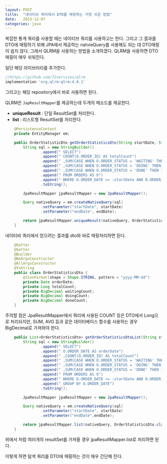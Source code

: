```yaml
---
layout: POST
title:  "네이티브 쿼리에서 DTO를 매핑하는 가장 쉬운 방법"
date:   2023-12-07
categories: java
---
```


복잡한 통계 쿼리를 사용할 때는 네이티브 쿼리를 사용하고는 한다. 그리고 그 결과를 DTO에 매핑하기 위해 JPA에서 제공하는 natvieQuery를 사용해도 되는 데 DTO매핑이 쉽지 않다.  그래서 QLRM을 사용하는 방법을 소개하겠다.
QLRM을 사용하면 DTO 매핑이 매우 쉬워진다. 

일단 해당 라이브러리를  추가한다.

```groovy
//https://github.com/72services/qlrm
implementation 'org.qlrm:qlrm:4.0.1'
```

그리고는 해당 repository에서 바로 사용하면 된다. 

QLRM은 `JapResultMapper`를 제공하는데 두개의 메소드를 제공한다. 

- **uniqueResult** : 단일 ResultSet를 처리한다.
- **list** : 리스트형 ResultSet를 처리한다. 

```java
    @PersistenceContext
    private EntityManager em;

    public OrderStatisticDto getOrderStatisticsDto(String startDate, String endDate) {
        String sql = new StringBuilder()
                .append(" SELECT")
                .append(" COUNT(O.ORDER_ID) AS totalCount")
                .append(" ,SUM(CASE WHEN O.ORDER_STATUS = 'WAITING' THEN 1 ELSE 0 END ) AS waitingCount")
                .append(" ,SUM(CASE WHEN O.ORDER_STATUS = 'DOING' THEN 1 ELSE 0 END ) AS doingCount")
                .append(" ,SUM(CASE WHEN O.ORDER_STATUS = 'DONE' THEN 1 ELSE 0 END ) AS doneCount")
                .append(" FROM ORDERS AS O")
                .append(" WHERE O.ORDER_DATE >= :startDate AND O.ORDER_DATE <= :endDate")
                .toString();

        JpaResultMapper jpaResultMapper = new JpaResultMapper();

        Query nativeQuery = em.createNativeQuery(sql)
                .setParameter("startDate", startDate)
                .setParameter("endDate", endDate);

        return jpaResultMapper.uniqueResult(nativeQuery, OrderStatisticDto.class);
    }
```

네이티비 쿼리에서 얻으려는 결과를 dto와 바로 매핑처리하면 된다. 

```java	
    @Getter
    @Setter
    @Builder
    @NoArgsConstructor
    @AllArgsConstructor
    @ToString
    public class OrderStatisticsDto {
        @JsonFormat(shape = Shape.STRING, pattern = "yyyy-MM-dd")
        private Date orderDate;
        private Long totalCount;
        private BigDecimal waitingCount;
        private BigDecimal doingCount;
        private BigDecimal doneCount;
    }
```

주의할 점은 JpaResultMapper에서 쿼리에 사용된 COUNT 등은 DTO에서 Long으로 처리되지만, SUM, AVG 등과 같은 데이터베이스 함수를 사용하는 경우 BigDecimal로 가져와야 한다. 

``` java
    public List<OrderStatisticsDto> getOrderStatisticsDtoList(String startDate, String endDate) {
        String sql = new StringBuilder()
                .append(" SELECT")
                .append(" O.ORDER_DATE AS orderDate")
                .append(" ,COUNT(O.ORDER_ID) AS totalCount")
                .append(" ,SUM(CASE WHEN O.ORDER_STATUS = 'WAITING' THEN 1 ELSE 0 END ) AS waitingCount")
                .append(" ,SUM(CASE WHEN O.ORDER_STATUS = 'DOING' THEN 1 ELSE 0 END ) AS doingCount")
                .append(" ,SUM(CASE WHEN O.ORDER_STATUS = 'DONE' THEN 1 ELSE 0 END ) AS doneCount")
                .append(" FROM ORDERS AS O")
                .append(" WHERE O.ORDER_DATE >= :startDate AND O.ORDER_DATE <= :endDate")
                .append(" GROUP BY O.ORDER_DATE")
                .toString();

        JpaResultMapper jpaResultMapper = new JpaResultMapper();

        Query nativeQuery = em.createNativeQuery(sql)
                .setParameter("startDate", startDate)
                .setParameter("endDate",endDate);

        return jpaResultMapper.list(nativeQuery, OrderStatisticsDto.class);
    }
```

위에서 처럼 여러개의 resultSet를 가져올 경우  jpaResultMapper.list로 처리하면 된다. 

이렇게 하면 탐색 쿼리를 DTO에 매핑하는 것이 매우 간단해 진다. 
